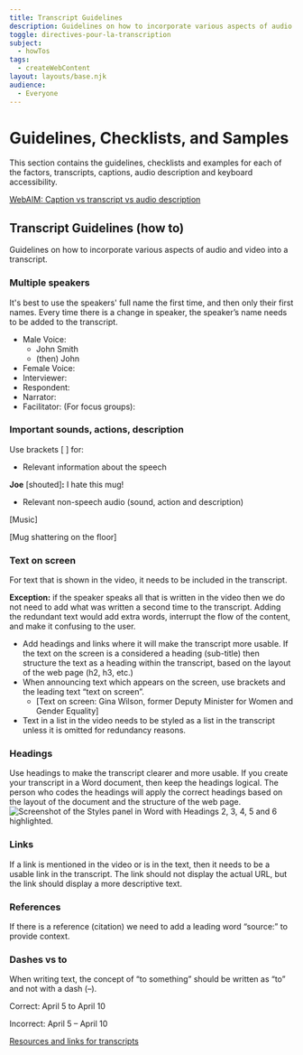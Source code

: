 ```yaml
---
title: Transcript Guidelines
description: Guidelines on how to incorporate various aspects of audio and video into a transcript.
toggle: directives-pour-la-transcription
subject:
  - howTos
tags:
  - createWebContent
layout: layouts/base.njk
audience:
  - Everyone
---
```


# <a name="_toc141281508"></a>**Guidelines, Checklists, and Samples**
This section contains the guidelines, checklists and examples for each of the factors, transcripts, captions, audio description and keyboard accessibility.

[WebAIM: Caption vs transcript vs audio description](https://webaim.org/techniques/captions/)
## **Transcript Guidelines (how to)**
Guidelines on how to incorporate various aspects of audio and video into a transcript.

### **Multiple speakers**
It's best to use the speakers' full name the first time, and then only their first names. Every time there is a change in speaker, the speaker’s name needs to be added to the transcript.

- Male Voice:
  - John Smith
  - (then) John
- Female Voice:
- Interviewer:
- Respondent:
- Narrator:
- Facilitator: (For focus groups):

### **Important sounds, actions, description**
Use brackets [ ] for:

- Relevant information about the speech

**Joe** [shouted]**:** I hate this mug!

- Relevant non-speech audio (sound, action and description)

[Music]

[Mug shattering on the floor]

### **Text on screen**
For text that is shown in the video, it needs to be included in the transcript.

**Exception:** if the speaker speaks all that is written in the video then we do not need to add what was written a second time to the transcript. Adding the redundant text would add extra words, interrupt the flow of the content, and make it confusing to the user.

- Add headings and links where it will make the transcript more usable. If the text on the screen is a considered a heading (sub-title) then structure the text as a heading within the transcript, based on the layout of the web page (h2, h3, etc.)
- When announcing text which appears on the screen, use brackets and the leading text “text on screen”.
  - [Text on screen: Gina Wilson, former Deputy Minister for Women and Gender Equality]
- Text in a list in the video needs to be styled as a list in the transcript unless it is omitted for redundancy reasons.

### **Headings**
Use headings to make the transcript clearer and more usable. If you create your transcript in a Word document, then keep the headings logical. The person who codes the headings will apply the correct headings based on the layout of the document and the structure of the web page.
![Screenshot of the Styles panel in Word with Headings 2, 3, 4, 5 and 6 highlighted.](Aspose.Words.27eba680-99c7-4305-9b4d-67dbcf0feb2b.001.png)

### **Links**
If a link is mentioned in the video or is in the text, then it needs to be a usable link in the transcript. The link should not display the actual URL, but the link should display a more descriptive text.

### **References**
If there is a reference (citation) we need to add a leading word “source:” to provide context.

### **Dashes vs to**
When writing text, the concept of “to something” should be written as “to” and not with a dash (–).

Correct: April 5 to April 10

Incorrect: April 5 – April 10

[Resources and links for transcripts](#_transcript_links)
